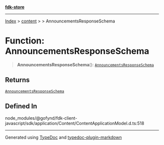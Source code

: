 [**fdk-store**](../../../README.md)
***

[Index](../../../API.md) > [content](../../README.md) > [<internal>](../README.md) > AnnouncementsResponseSchema

# Function: AnnouncementsResponseSchema

> **AnnouncementsResponseSchema**(): [`AnnouncementsResponseSchema`](../type-aliases/type-alias.AnnouncementsResponseSchema.md)

## Returns

[`AnnouncementsResponseSchema`](../type-aliases/type-alias.AnnouncementsResponseSchema.md)

## Defined In

node\_modules/@gofynd/fdk-client-javascript/sdk/application/Content/ContentApplicationModel.d.ts:518

***
Generated using [TypeDoc](https://typedoc.org/) and [typedoc-plugin-markdown](https://www.npmjs.com/package/typedoc-plugin-markdown)
